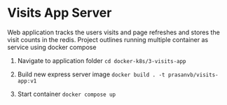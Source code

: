 # Visits App Server

Web application tracks the users visits and page refreshes and stores the visit counts in the redis.
Project outlines running multiple container as service using docker compose

1. Navigate to application folder
   `cd docker-k8s/3-visits-app`

2. Build new express server image
   `docker build . -t prasanvb/visits-app:v1`

3. Start container
   `docker compose up`
